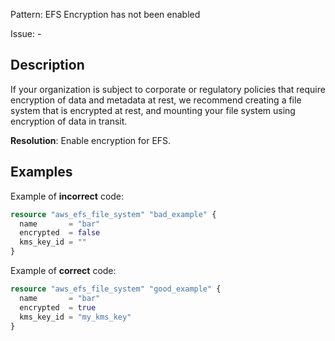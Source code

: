 Pattern: EFS Encryption has not been enabled

Issue: -

## Description

If your organization is subject to corporate or regulatory policies that require encryption of data and metadata at rest, we recommend creating a file system that is encrypted at rest, and mounting your file system using encryption of data in transit.

**Resolution**: Enable encryption for EFS.

## Examples

Example of **incorrect** code:

```terraform
resource "aws_efs_file_system" "bad_example" {
  name       = "bar"
  encrypted  = false
  kms_key_id = ""
}
```

Example of **correct** code:

```terraform
resource "aws_efs_file_system" "good_example" {
  name       = "bar"
  encrypted  = true
  kms_key_id = "my_kms_key"
}
```